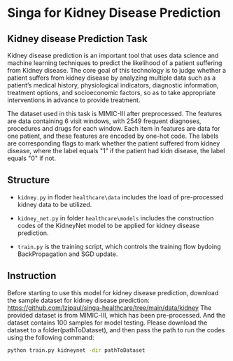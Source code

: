 <!--
    Licensed to the Apache Software Foundation (ASF) under one
    or more contributor license agreements.  See the NOTICE file
    distributed with this work for additional information
    regarding copyright ownership.  The ASF licenses this file
    to you under the Apache License, Version 2.0 (the
    "License"); you may not use this file except in compliance
    with the License.  You may obtain a copy of the License at

      http://www.apache.org/licenses/LICENSE-2.0

    Unless required by applicable law or agreed to in writing,
    software distributed under the License is distributed on an
    "AS IS" BASIS, WITHOUT WARRANTIES OR CONDITIONS OF ANY
    KIND, either express or implied.  See the License for the
    specific language governing permissions and limitations
    under the License.
-->

# Singa for Kidney Disease Prediction

## Kidney disease Prediction Task

Kidney disease prediction is an important tool that uses data science and machine learning techniques to predict the likelihood of a patient suffering from Kidney disease. The core goal of this technology is to judge whether a patient suffers from kidney disease by analyzing multiple data such as a patient’s medical history, physiological indicators, diagnostic information, treatment options, and socioeconomic factors, so as to take appropriate interventions in advance to provide treatment.

The dataset used in this task is MIMIC-III after preprocessed. The features are data containing 6 visit windows, with 2549 frequent diagnoses, procedures and drugs for each window. Each item in features are data for one patient, and these features are encoded by one-hot code. The labels are corresponding flags to mark whether the patient suffered from kidney disease, where the label equals "1" if the patient had kidn  disease, the label equals "0" if not.



## Structure

* `kidney.py` in floder `healthcare\data` includes the load of pre-processed kidney data to be utilized.

* `kidney_net.py` in folder `healthcare\models` includes the construction codes of the KidneyNet model to be applied for kidney disease prediction.

* `train.py` is the training script, which controls the training flow bydoing BackPropagation and SGD update.

## Instruction
Before starting to use this model for kidney disease prediction, download the sample dataset for kidney disease prediction: https://github.com/lzjpaul/singa-healthcare/tree/main/data/kidney
The provided dataset is from MIMIC-III, which has been pre-processed. And the dataset contains 100 samples for model testing.
Please download the dataset to a folder(pathToDataset), and then pass the path to run the codes using the following command:
```bash
python train.py kidneynet -dir pathToDataset
```
